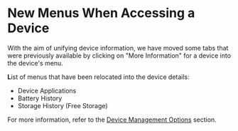 # New Menus When Accessing a Device

With the aim of unifying device information, we have moved some tabs that were previously available by clicking on "More Information" for a device into the device's menu.

**L**ist of menus that have been relocated into the device details:

* Device Applications
* Battery History
* Storage History (Free Storage)

For more information, refer to the [Device Management Options](../../portal/dispositivos/list-of-devices/opcoes-de-gerenciamento-de-dispositivos.md) section.
